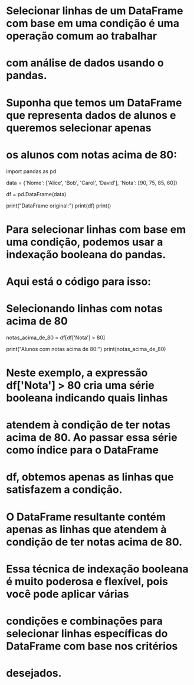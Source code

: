 # Selecionar linhas de um DataFrame com base em uma condição é uma operação comum ao trabalhar 
# com análise de dados usando o pandas.

# Suponha que temos um DataFrame que representa dados de alunos e queremos selecionar apenas
# os alunos com notas acima de 80:

import pandas as pd

data = {'Nome': ['Alice', 'Bob', 'Carol', 'David'],
        'Nota': [90, 75, 85, 60]}

df = pd.DataFrame(data)

print("DataFrame original:")
print(df)
print()

# Para selecionar linhas com base em uma condição, podemos usar a indexação booleana do pandas.
# Aqui está o código para isso:

# Selecionando linhas com notas acima de 80
notas_acima_de_80 = df[df['Nota'] > 80]

print("Alunos com notas acima de 80:")
print(notas_acima_de_80)

# Neste exemplo, a expressão df['Nota'] > 80 cria uma série booleana indicando quais linhas
# atendem à condição de ter notas acima de 80. Ao passar essa série como índice para o DataFrame
# df, obtemos apenas as linhas que satisfazem a condição.

# O DataFrame resultante contém apenas as linhas que atendem à condição de ter notas acima de 80.

# Essa técnica de indexação booleana é muito poderosa e flexível, pois você pode aplicar várias
# condições e combinações para selecionar linhas específicas do DataFrame com base nos critérios
# desejados.